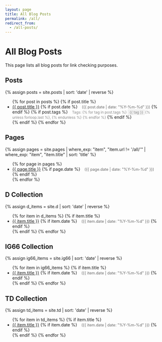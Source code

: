 ```yaml
---
layout: page
title: All Blog Posts
permalink: /all/
redirect_from:
  - /all-posts/
---
```


# All Blog Posts

This page lists all blog posts for link checking purposes.

## Posts
{% assign posts = site.posts | sort: 'date' | reverse %}
<ul>
{% for post in posts %}
  {% if post.title %}
  <li>
    <a href="{{ post.url | relative_url }}">{{ post.title }}</a>
    {% if post.date %}
    <span class="post-date">({{ post.date | date: "%Y-%m-%d" }})</span>
    {% endif %}
    {% if post.tags %}
    <span class="post-tags">
      Tags: 
      {% for tag in post.tags %}
        <span class="tag">{{ tag }}</span>{% unless forloop.last %}, {% endunless %}
      {% endfor %}
    </span>
    {% endif %}
    <a href="https://github.com/idvorkin/idvorkin.github.io/blob/main/{{ post.path }}" class="github-link" target="_blank">
      <i class="fab fa-github"></i>
    </a>
  </li>
  {% endif %}
{% endfor %}
</ul>

## Pages
{% assign pages = site.pages | where_exp: "item", "item.url != '/all/'" | where_exp: "item", "item.title" | sort: 'title' %}
<ul>
{% for page in pages %}
  <li>
    <a href="{{ page.url | relative_url }}">{{ page.title }}</a>
    {% if page.date %}
    <span class="post-date">({{ page.date | date: "%Y-%m-%d" }})</span>
    {% endif %}
    <a href="https://github.com/idvorkin/idvorkin.github.io/blob/main/{{ page.path }}" class="github-link" target="_blank">
      <i class="fab fa-github"></i>
    </a>
  </li>
{% endfor %}
</ul>

## D Collection
{% assign d_items = site.d | sort: 'date' | reverse %}
<ul>
{% for item in d_items %}
  {% if item.title %}
  <li>
    <a href="{{ item.url | relative_url }}">{{ item.title }}</a>
    {% if item.date %}
    <span class="post-date">({{ item.date | date: "%Y-%m-%d" }})</span>
    {% endif %}
    <a href="https://github.com/idvorkin/idvorkin.github.io/blob/main/{{ item.path }}" class="github-link" target="_blank">
      <i class="fab fa-github"></i>
    </a>
  </li>
  {% endif %}
{% endfor %}
</ul>

## IG66 Collection
{% assign ig66_items = site.ig66 | sort: 'date' | reverse %}
<ul>
{% for item in ig66_items %}
  {% if item.title %}
  <li>
    <a href="{{ item.url | relative_url }}">{{ item.title }}</a>
    {% if item.date %}
    <span class="post-date">({{ item.date | date: "%Y-%m-%d" }})</span>
    {% endif %}
    <a href="https://github.com/idvorkin/idvorkin.github.io/blob/main/{{ item.path }}" class="github-link" target="_blank">
      <i class="fab fa-github"></i>
    </a>
  </li>
  {% endif %}
{% endfor %}
</ul>

## TD Collection
{% assign td_items = site.td | sort: 'date' | reverse %}
<ul>
{% for item in td_items %}
  {% if item.title %}
  <li>
    <a href="{{ item.url | relative_url }}">{{ item.title }}</a>
    {% if item.date %}
    <span class="post-date">({{ item.date | date: "%Y-%m-%d" }})</span>
    {% endif %}
    <a href="https://github.com/idvorkin/idvorkin.github.io/blob/main/{{ item.path }}" class="github-link" target="_blank">
      <i class="fab fa-github"></i>
    </a>
  </li>
  {% endif %}
{% endfor %}
</ul>

<style>
.post-date {
  color: #666;
  font-size: 0.9em;
  margin-left: 10px;
}
.post-tags {
  color: #888;
  font-size: 0.85em;
  margin-left: 10px;
}
.tag {
  background: #f0f0f0;
  padding: 2px 6px;
  border-radius: 3px;
}
.github-link {
  margin-left: 10px;
  color: #666;
  text-decoration: none;
}
.github-link:hover {
  color: #333;
}
</style>